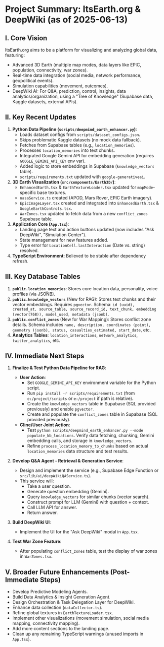 # Project Summary: ItsEarth.org & DeepWiki (as of 2025-06-13)

## I. Core Vision
ItsEarth.org aims to be a platform for visualizing and analyzing global data, featuring:
- Advanced 3D Earth (multiple map modes, data layers like EPIC, population, connectivity, war zones).
- Real-time data integration (social media, network performance, geopolitical events).
- Simulation capabilities (movement, outcomes).
- DeepWiki AI: For Q&A, prediction, control, insights, data analytics/organization, using a "Tree of Knowledge" (Supabase data, Kaggle datasets, external APIs).

## II. Key Recent Updates
1.  **Python Data Pipeline (`scripts/deepmind_earth_enhancer.py`)**:
    *   Loads dataset configs from `scripts/dataset_configs.json`.
    *   Skips problematic Kaggle datasets (no mock data fallback).
    *   Fetches from Supabase tables (e.g., `location_memories`).
    *   Processes `location_memories` into text chunks.
    *   Integrated Google Gemini API for embedding generation (requires `GOOGLE_GEMINI_API_KEY` env var).
    *   Added logic to store embeddings in Supabase (`knowledge_vectors` table).
    *   `scripts/requirements.txt` updated with `google-generativeai`.
2.  **3D Earth Visualization (`src/components/Earth3D/`)**:
    *   `EnhancedEarth.tsx` & `EarthTextureLoader.tsx` updated for `mapMode`-specific base textures.
    *   `nasaService.ts` created (APOD, Mars Rover, EPIC Earth imagery).
    *   `EpicImageLayer.tsx` created and integrated into `EnhancedEarth.tsx` & `GoogleEarthControls.tsx`.
    *   `WarZones.tsx` updated to fetch data from a new `conflict_zones` Supabase table.
3.  **Application Core (`App.tsx`)**:
    *   Landing page text and action buttons updated (now includes "Ask DeepWiki", "Simulation Center").
    *   State management for new features added.
    *   Type error for `LocationCell.lastInteraction` (Date vs. string) resolved.
4.  **TypeScript Environment**: Believed to be stable after dependency refresh.

## III. Key Database Tables
1.  **`public.location_memories`**: Stores core location data, personality, voice profiles (via JSONB).
2.  **`public.knowledge_vectors`** (New for RAG): Stores text chunks and their vector embeddings. Requires `pgvector`. Schema: `id (uuid), created_at, source_table, source_record_id, text_chunk, embedding (vector(768)), model_used, metadata (jsonb)`.
3.  **`public.conflict_zones`** (New for War Mapping): Stores conflict zone details. Schema includes `name, description, coordinates (point), geometry (jsonb), status, casualties_estimated, start_date`, etc.
4.  **Analytics Tables**: `location_interactions`, `network_analytics`, `twitter_analytics`, etc.

## IV. Immediate Next Steps

1.  **Finalize & Test Python Data Pipeline for RAG**:
    *   **User Action**:
        *   Set `GOOGLE_GEMINI_API_KEY` environment variable for the Python script.
        *   Run `pip install -r scripts/requirements.txt` (from `e:/project/scripts` or `e:/project` if path is relative).
        *   Create the `knowledge_vectors` table in Supabase (SQL provided previously) and enable `pgvector`.
        *   Create and populate the `conflict_zones` table in Supabase (SQL provided previously).
    *   **Cline/User Joint Action**:
        *   Test `python scripts/deepmind_earth_enhancer.py --mode populate_kb_locations`. Verify data fetching, chunking, Gemini embedding calls, and storage in `knowledge_vectors`.
        *   Refine `process_location_memory_to_chunks` based on actual `location_memories` data structure and test results.

2.  **Develop Q&A Agent - Retrieval & Generation Service**:
    *   Design and implement the service (e.g., Supabase Edge Function or `src/lib/ai/deepWikiQAService.ts`).
    *   This service will:
        *   Take a user question.
        *   Generate question embedding (Gemini).
        *   Query `knowledge_vectors` for similar chunks (vector search).
        *   Construct prompt for LLM (Gemini) with question + context.
        *   Call LLM API for answer.
        *   Return answer.

3.  **Build DeepWiki UI**:
    *   Implement the UI for the "Ask DeepWiki" modal in `App.tsx`.

4.  **Test War Zone Feature**:
    *   After populating `conflict_zones` table, test the display of war zones in `WarZones.tsx`.

## V. Broader Future Enhancements (Post-Immediate Steps)
-   Develop Predictive Modeling Agents.
-   Build Data Analytics & Insight Generation Agent.
-   Design Orchestration & Task Delegation Layer for DeepWiki.
-   Enhance data collection (`dataCollector.ts`).
-   Refine global textures in `EarthTextureLoader.tsx`.
-   Implement other visualizations (movement simulation, social media mapping, connectivity mapping).
-   Add more content sections to the landing page.
-   Clean up any remaining TypeScript warnings (unused imports in `App.tsx`).
